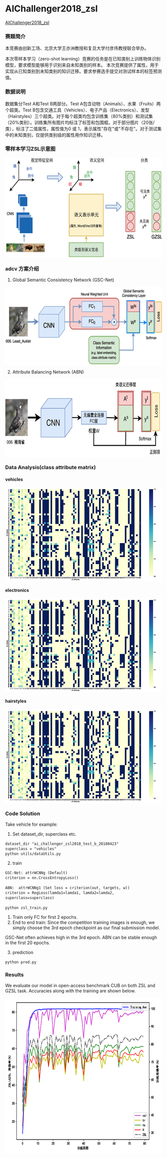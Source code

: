
# AIChallenger2018_zsl
[AIChallenger2018_zsl](https://challenger.ai/competition/zsl2018)

### 赛题简介
本竞赛由创新工场、北京大学王亦洲教授和复旦大学付彦伟教授联合举办。

本次零样本学习（zero-shot learning）竞赛的任务是在已知类别上训练物体识别模型，要求模型能够用于识别来自未知类别的样本。
本次竞赛提供了属性，用于实现从已知类别到未知类别的知识迁移。要求参赛选手提交对测试样本的标签预测值。

### 数据说明
数据集分Test A和Test B两部分。Test A包含动物（Animals）、水果（Fruits）两个超类。Test B包含交通工具（Vehicles）、电子产品（Electronics）、发型（Hairstyles）三个超类。对于每个超类均包含训练集（80%类别）和测试集（20%类别）。训练集所有图片均标注了标签和包围框。对于部分图片（20张/类），标注了二值属性，属性值为0 或 1，表示属性"存在"或"不存在"。对于测试集中的未知类别，仅提供类别级的属性用作知识迁移。

### 零样本学习ZSL示意图
 <img src="data/zsl_demo.png" width = "610" height = "320" alt="zsl_demo" align=center />

### adcv 方案介绍

1. Global Semantic Consistency Network (GSC-Net)
 <img src="data/GSC.png" width = "700" height = "250" alt="GSC" align=center />

2. Attribute Balancing Network (ABN)
 <img src="data/ZSL_abn.png" width = "700" height = "250" alt="GSC" align=center />

### Data Analysis(class attribute matrix)
#### vehicles
 <img src="data/vehicles_attr.png" width = "600" height = "300" alt="GSC" align=center />

#### electronics
 <img src="data/vehicles_attr.png" width = "600" height = "300" alt="GSC" align=center />

#### hairstyles
 <img src="data/vehicles_attr.png" width = "600" height = "300" alt="GSC" align=center />


### Code Solution
Take vehicle for example:
1. Set dataset_dir, superclass etc.
```
dataset_dir "ai_challenger_zsl2018_test_b_20180423"
superclass = "vehicles"
python utils/dataUtils.py
```
2. train
```
GSC-Net: attrWCNNg (Default)
criterion = nn.CrossEntropyLoss()

ABN:  attrWCNNg1 (Set loss = criterion(out, targets, w))
criterion = RegLoss(lamda1=lamda1, lamda2=lamda2, superclass=superclass)

python zsl_train.py
```
1) Train only FC for first 2 epochs.
2) End to end train: Since the competition training images is enough,
we simply choose the 3rd epoch checkpoint as our final submission model.

GSC-Net often achieves high in the 3rd epoch.
ABN can be stable enough in the first 20 epochs.

3. prediction
```
python pred.py
```


### Results
We evaluate our model in open-access benchmark CUB on both ZSL and GZSL
task. Accuracies along with the training are shown below.

 <img src="data/GZSL_epoch_cub_cn.png" width = "800" height = "500" alt="GSC" align=center />

